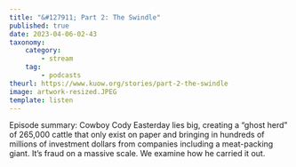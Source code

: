 ```yaml
---
title: "&#127911; Part 2: The Swindle"
published: true
date: 2023-04-06-02-43
taxonomy:
    category:
        - stream
    tag:
        - podcasts
theurl: https://www.kuow.org/stories/part-2-the-swindle
image: artwork-resized.JPEG
template: listen
---
```


Episode summary: Cowboy Cody Easterday lies big, creating a &ldquo;ghost herd&rdquo; of 265,000 cattle that only exist on paper and bringing in hundreds of millions of investment dollars from companies including a meat-packing giant. It&rsquo;s fraud on a massive scale. We examine how he carried it out.
